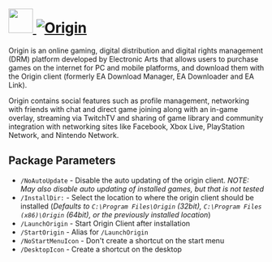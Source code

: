 # [<img src="https://cdn.jsdelivr.net/gh/AdmiringWorm/chocolatey-packages@33b382c0eebf3fe77983183c92db676f87cb7b0f/automatic/origin/icons/128x128.png" height="48" width="48" /> ![Origin](https://img.shields.io/chocolatey/v/origin.svg?label=Origin&style=for-the-badge)](https://community.chocolatey.org/packages/origin)

Origin is an online gaming, digital distribution and digital rights management (DRM) platform developed by Electronic Arts that allows users to purchase games on the internet for PC and mobile platforms, and download them with the Origin client (formerly EA Download Manager, EA Downloader and EA Link).

Origin contains social features such as profile management, networking with friends with chat and direct game joining along with an in-game overlay, streaming via TwitchTV and sharing of game library and community integration with networking sites like Facebook, Xbox Live, PlayStation Network, and Nintendo Network.

## Package Parameters

- `/NoAutoUpdate` - Disable the auto updating of the origin client. _NOTE: May also disable auto updating of installed games, but that is not tested_
- `/InstallDir:` - Select the location to where the origin client should be installed (_Defaults to `C:\Program Files\Origin` (32bit), `C:\Program Files (x86)\Origin` (64bit), or the previously installed location_)
- `/LaunchOrigin` - Start Origin Client after installation
- `/StartOrigin` - Alias for `/LaunchOrigin`
- `/NoStartMenuIcon` - Don't create a shortcut on the start menu
- `/DesktopIcon` - Create a shortcut on the desktop
